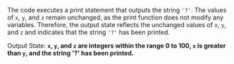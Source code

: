 The code executes a print statement that outputs the string `'?'`. The values of `x`, `y`, and `z` remain unchanged, as the print function does not modify any variables. Therefore, the output state reflects the unchanged values of `x`, `y`, and `z` and indicates that the string `'?'` has been printed.

Output State: **`x`, `y`, and `z` are integers within the range 0 to 100, `x` is greater than `y`, and the string '?' has been printed.**
